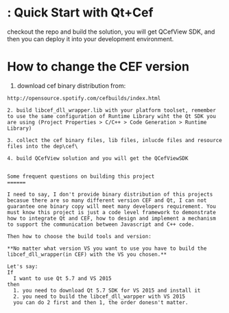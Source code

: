:
Quick Start with Qt+Cef
======

checkout the repo and build the solution, you will get QCefView SDK, and then you can deploy it into your development environment.


How to change the CEF version
======

1. download cef binary distribution from:
~~~https://cefbuilds.com~~~ 
http://opensource.spotify.com/cefbuilds/index.html

2. build libcef_dll_wrapper.lib with your platform toolset, remember to use the same configuration of Runtime Library wiht the Qt SDK you are using (Project Properties > C/C++ > Code Generation > Runtime Library)

3. collect the cef binary files, lib files, inlucde files and resource files into the dep\cef\

4. build QCefView solution and you will get the QCefViewSDK


Some frequent questions on building this project
======

I need to say, I don't provide binary distribution of this projects becasue there are so many different version CEF and Qt, I can not guarantee one binary copy will meet many developers requirement. You must know this project is just a code level framework to demonstrate how to integrate Qt and CEF, how to design and implement a mechanism to support the communication between Javascript and C++ code. 

Then how to choose the build tools and version:

**No matter what version VS you want to use you have to build the libcef_dll_wrapper(in CEF) with the VS you chosen.**

Let's say:
If 
  I want to use Qt 5.7 and VS 2015
then
  1. you need to download Qt 5.7 SDK for VS 2015 and install it
  2. you need to build the libcef_dll_warpper with VS 2015
  you can do 2 first and then 1, the order donesn't matter.
